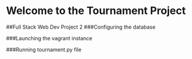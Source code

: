 # Welcome to the Tournament Project
##Full Stack Web Dev Project 2
###Configuring the database

###Launching the vagrant instance

###Running tournament.py file
